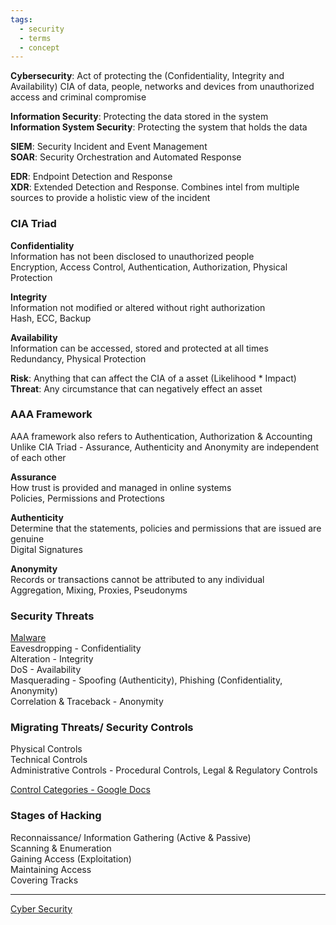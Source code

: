 ```yaml
---
tags:
  - security
  - terms
  - concept
---
```


**Cybersecurity**: Act of protecting the (Confidentiality, Integrity and Availability) CIA of data, people, networks and devices from unauthorized access and criminal compromise

**Information Security**: Protecting the data stored in the system  
**Information System Security**: Protecting the system that holds the data

**SIEM**: Security Incident and Event Management  
**SOAR**: Security Orchestration and Automated Response  

**EDR**: Endpoint Detection and Response  
**XDR**: Extended Detection and Response. Combines intel from multiple sources to provide a holistic view of the incident

### CIA Triad

**Confidentiality**  
Information has not been disclosed to unauthorized people  
Encryption, Access Control, Authentication, Authorization, Physical Protection

**Integrity**  
Information not modified or altered without right authorization  
Hash, ECC, Backup

**Availability**  
Information can be accessed, stored and protected at all times  
Redundancy, Physical Protection


**Risk**: Anything that can affect the CIA of a asset (Likelihood * Impact)  
**Threat**: Any circumstance that can negatively effect an asset

### AAA Framework

AAA framework also refers to Authentication, Authorization & Accounting  
Unlike CIA Triad - Assurance, Authenticity and Anonymity are independent of each other  

**Assurance**  
How trust is provided and managed in online systems  
Policies, Permissions and Protections

**Authenticity**  
Determine that the statements, policies and permissions that are issued are genuine  
Digital Signatures

**Anonymity**  
Records or transactions cannot be attributed to any individual  
Aggregation, Mixing, Proxies, Pseudonyms

### Security Threats

[Malware](Malware/Malware.md)  
Eavesdropping - Confidentiality  
Alteration - Integrity  
DoS - Availability  
Masquerading - Spoofing (Authenticity), Phishing (Confidentiality, Anonymity)  
Correlation & Traceback - Anonymity

### Migrating Threats/ Security Controls

Physical Controls  
Technical Controls  
Administrative Controls - Procedural Controls, Legal & Regulatory Controls  

[Control Categories - Google Docs](https://docs.google.com/document/d/1XKBnKZkOY_YULCZdY0SLBk9XFx76V5yBaoa7-eI2aDo/edit?usp=sharing)

### Stages of Hacking

Reconnaissance/ Information Gathering (Active & Passive)  
Scanning & Enumeration  
Gaining Access (Exploitation)  
Maintaining Access  
Covering Tracks

---

[Cyber Security](../Cyber%20Security.md)
